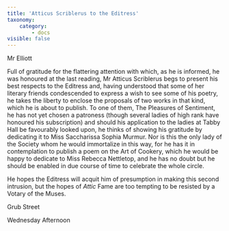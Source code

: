 ```yaml
---
title: 'Atticus Scriblerus to the Editress'
taxonomy:
    category:
        - docs
visible: false
---
```


<div class="author">Mr Elliott</div>

Full of gratitude for the flattering attention with which, as he is informed, he was honoured at the last reading, Mr Atticus Scriblerus begs to present his best respects to the Editress and, having understood that some of her literary friends condescended to express a wish to see some of his poetry, he takes the liberty to enclose the proposals of two works in that kind, which he is about to publish. To one of them, The Pleasures of Sentiment, he has not yet chosen a patroness (though several ladies of high rank have honoured his subscription) and should his application to the ladies at Tabby Hall be favourably looked upon, he thinks of showing his gratitude by dedicating it to Miss Saccharissa Sophia Murmur. Nor is this the only lady of the Society whom he would immortalize in this way, for he has it in contemplation to publish a poem on the Art of Cookery, which he would be happy to dedicate to Miss Rebecca Nettletop, and he has no doubt but he should be enabled in due course of time to celebrate the whole circle.

He hopes the Editress will acquit him of presumption in making this second intrusion, but the hopes of *Attic* Fame are too tempting to be resisted by a Votary of the Muses.

Grub Street

Wednesday Afternoon
